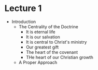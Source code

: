# Lecture 1

* Introduction
  * The Centrality of the Doctrine
    * It is eternal life
    * It is our salvation
    * It is central to Christ's ministry
    * Our greatest gift
    * The heart of the covenant
    * THe heart of our Christian growth
  * A Proper Approach


